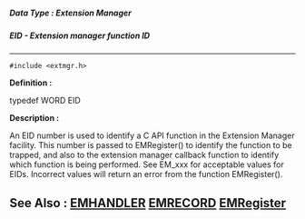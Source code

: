 ##### Data Type : Extension Manager
##### EID - Extension manager function ID
---
```
#include <extmgr.h>
```

**Definition :**

typedef WORD EID

**Description :**

An EID number is used to identify a C API function in the Extension Manager facility.  This number is passed to EMRegister() to identify the function to be trapped, and also to the extension manager callback function to identify which function is being performed. See EM_xxx for acceptable values for EIDs.  Incorrect values will return an error from the function EMRegister().


**See Also :**
[EMHANDLER](/domino-c-api-docs/reference/Data/EMHANDLER)
[EMRECORD](/domino-c-api-docs/reference/Data/EMRECORD)
[EMRegister](/domino-c-api-docs/reference/Func/EMRegister)
---
